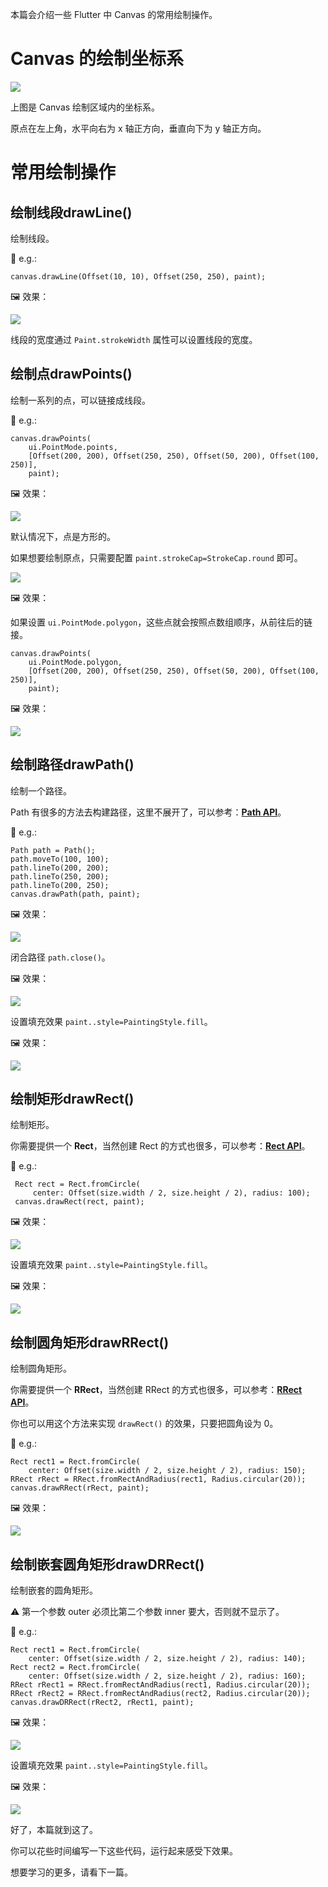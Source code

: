 本篇会介绍一些 Flutter 中 Canvas 的常用绘制操作。

# Canvas 的绘制坐标系

![](https://raw.githubusercontent.com/chenBingX/img/master/Flutter/canvas坐标系.png)

上图是 Canvas 绘制区域内的坐标系。

原点在左上角，水平向右为 x 轴正方向，垂直向下为 y 轴正方向。

# 常用绘制操作

## 绘制线段drawLine()

绘制线段。

🌰 e.g.:

```
canvas.drawLine(Offset(10, 10), Offset(250, 250), paint);
```

🖼 效果：

![](https://raw.githubusercontent.com/chenBingX/img/master/Flutter/custompainter1.png)

线段的宽度通过 `Paint.strokeWidth` 属性可以设置线段的宽度。


## 绘制点drawPoints()

绘制一系列的点，可以链接成线段。

🌰 e.g.:

```
canvas.drawPoints(
    ui.PointMode.points,
    [Offset(200, 200), Offset(250, 250), Offset(50, 200), Offset(100, 250)],
    paint);
```

🖼 效果：

![](https://raw.githubusercontent.com/chenBingX/img/master/Flutter/point方.png)

默认情况下，点是方形的。

如果想要绘制原点，只需要配置 `paint.strokeCap=StrokeCap.round` 即可。

![](https://raw.githubusercontent.com/chenBingX/img/master/Flutter/point圆.png)

🖼 效果：

如果设置 `ui.PointMode.polygon`，这些点就会按照点数组顺序，从前往后的链接。

```
canvas.drawPoints(
    ui.PointMode.polygon,
    [Offset(200, 200), Offset(250, 250), Offset(50, 200), Offset(100, 250)],
    paint);
```

🖼 效果：

![](https://raw.githubusercontent.com/chenBingX/img/master/Flutter/point线段.png)

## 绘制路径drawPath()

绘制一个路径。

Path 有很多的方法去构建路径，这里不展开了，可以参考：[**Path API**](https://docs.flutter.io/flutter/dart-ui/Path-class.html)。

🌰 e.g.:

```
Path path = Path();
path.moveTo(100, 100);
path.lineTo(200, 200);
path.lineTo(250, 200);
path.lineTo(200, 250);
canvas.drawPath(path, paint);
```

🖼 效果：

![](https://raw.githubusercontent.com/chenBingX/img/master/Flutter/path.png)

闭合路径 `path.close()`。

🖼 效果：

![](https://raw.githubusercontent.com/chenBingX/img/master/Flutter/pathclose.png)

设置填充效果 `paint..style=PaintingStyle.fill`。

🖼 效果：

![](https://raw.githubusercontent.com/chenBingX/img/master/Flutter/pathfill.png)

## 绘制矩形drawRect()

绘制矩形。

你需要提供一个 **Rect**，当然创建 Rect 的方式也很多，可以参考：[**Rect API**](https://docs.flutter.io/flutter/dart-ui/Rect-class.html)。

🌰 e.g.:

```
 Rect rect = Rect.fromCircle(
     center: Offset(size.width / 2, size.height / 2), radius: 100);
 canvas.drawRect(rect, paint);
```

🖼 效果：

![](https://raw.githubusercontent.com/chenBingX/img/master/Flutter/rectstroke.png)

设置填充效果 `paint..style=PaintingStyle.fill`。

🖼 效果：

![](https://raw.githubusercontent.com/chenBingX/img/master/Flutter/rectfill.png)

## 绘制圆角矩形drawRRect()

绘制圆角矩形。

你需要提供一个 **RRect**，当然创建 RRect 的方式也很多，可以参考：[**RRect API**](https://docs.flutter.io/flutter/dart-ui/RRect-class.html)。

你也可以用这个方法来实现 `drawRect()` 的效果，只要把圆角设为 0。

🌰 e.g.:

```
Rect rect1 = Rect.fromCircle(
    center: Offset(size.width / 2, size.height / 2), radius: 150);
RRect rRect = RRect.fromRectAndRadius(rect1, Radius.circular(20));
canvas.drawRRect(rRect, paint);
```

🖼 效果：

![](https://raw.githubusercontent.com/chenBingX/img/master/Flutter/rrect.png)

## 绘制嵌套圆角矩形drawDRRect()

绘制嵌套的圆角矩形。

⚠️ 第一个参数 outer 必须比第二个参数 inner 要大，否则就不显示了。

🌰 e.g.:

```
Rect rect1 = Rect.fromCircle(
    center: Offset(size.width / 2, size.height / 2), radius: 140);
Rect rect2 = Rect.fromCircle(
    center: Offset(size.width / 2, size.height / 2), radius: 160);
RRect rRect1 = RRect.fromRectAndRadius(rect1, Radius.circular(20));
RRect rRect2 = RRect.fromRectAndRadius(rect2, Radius.circular(20));
canvas.drawDRRect(rRect2, rRect1, paint);
```

🖼 效果：

![](https://raw.githubusercontent.com/chenBingX/img/master/Flutter/drectstroke.png)


设置填充效果 `paint..style=PaintingStyle.fill`。

🖼 效果：

![](https://raw.githubusercontent.com/chenBingX/img/master/Flutter/drectfill.png)

好了，本篇就到这了。

你可以花些时间编写一下这些代码，运行起来感受下效果。

想要学习的更多，请看下一篇。

